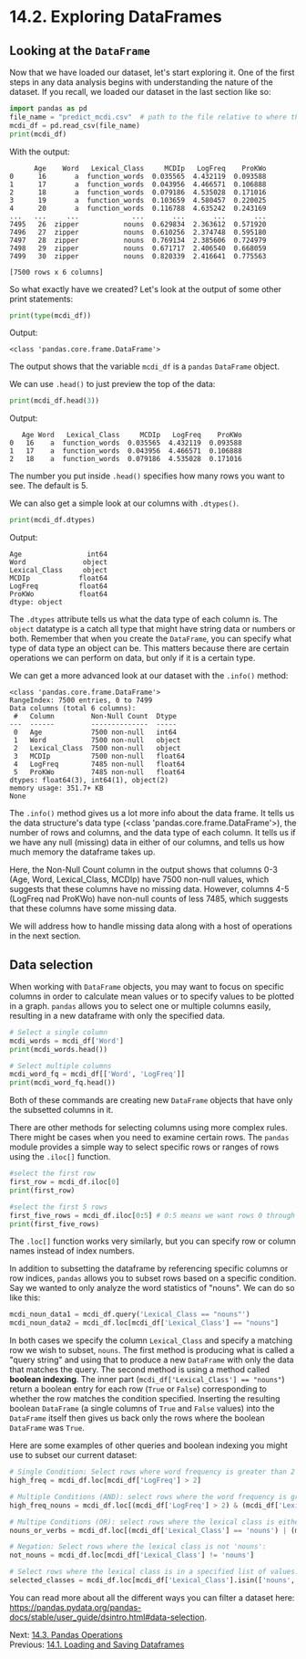 # 14.2. Exploring DataFrames

## Looking at the `DataFrame`

Now that we have loaded our dataset, let's start exploring it. One of the first steps in any data analysis begins with
understanding the nature of the dataset. If you recall, we loaded our dataset in the last section like so:

```python
import pandas as pd
file_name = "predict_mcdi.csv"  # path to the file relative to where the script this code is
mcdi_df = pd.read_csv(file_name)
print(mcdi_df)
```

With the output:

```text
      Age    Word   Lexical_Class     MCDIp   LogFreq    ProKWo
0      16       a  function_words  0.035565  4.432119  0.093588
1      17       a  function_words  0.043956  4.466571  0.106888
2      18       a  function_words  0.079186  4.535028  0.171016
3      19       a  function_words  0.103659  4.580457  0.220025
4      20       a  function_words  0.116788  4.635242  0.243169
...   ...     ...             ...       ...       ...       ...
7495   26  zipper           nouns  0.629834  2.363612  0.571920
7496   27  zipper           nouns  0.610256  2.374748  0.595180
7497   28  zipper           nouns  0.769134  2.385606  0.724979
7498   29  zipper           nouns  0.671717  2.406540  0.668059
7499   30  zipper           nouns  0.820339  2.416641  0.775563

[7500 rows x 6 columns]
```

So what exactly have we created? Let's look at the output of some other print statements:

```python
print(type(mcdi_df))
```

Output:

```text
<class 'pandas.core.frame.DataFrame'>
```

The output shows that the variable `mcdi_df` is a `pandas` `DataFrame` object.

We can use `.head()` to just preview the top of the data:

```python
print(mcdi_df.head(3))
```

Output:

```text
   Age Word   Lexical_Class     MCDIp   LogFreq    ProKWo
0   16    a  function_words  0.035565  4.432119  0.093588
1   17    a  function_words  0.043956  4.466571  0.106888
2   18    a  function_words  0.079186  4.535028  0.171016
```

The number you put inside `.head()` specifies how many rows you want to see. The default is 5.

We can also get a simple look at our columns with `.dtypes()`.

```python
print(mcdi_df.dtypes)
```

Output:

```text
Age                int64
Word              object
Lexical_Class     object
MCDIp            float64
LogFreq          float64
ProKWo           float64
dtype: object
```

The `.dtypes` attribute tells us what the data type of each column is. The `object` datatype is a catch all type that
might have string data or numbers or both. Remember that when you create the `DataFrame`, you can specify what type of
data type an object can be. This matters because there are certain operations we can perform on data, but only if it is
a certain type.

We can get a more advanced look at our dataset with the `.info()` method:

```text
<class 'pandas.core.frame.DataFrame'>
RangeIndex: 7500 entries, 0 to 7499
Data columns (total 6 columns):
 #   Column         Non-Null Count  Dtype
---  ------         --------------  -----
 0   Age            7500 non-null   int64
 1   Word           7500 non-null   object
 2   Lexical_Class  7500 non-null   object
 3   MCDIp          7500 non-null   float64
 4   LogFreq        7485 non-null   float64
 5   ProKWo         7485 non-null   float64
dtypes: float64(3), int64(1), object(2)
memory usage: 351.7+ KB
None
```

The `.info()` method gives us a lot more info about the data frame. It tells us the data structure's data type (<class
'pandas.core.frame.DataFrame'>), the number of rows and columns, and the data type of each column. It tells us if we
have any null (missing) data in either of our columns, and tells us how much memory the dataframe takes up.

Here, the Non-Null Count column in the output shows that columns 0-3 (Age, Word, Lexical_Class, MCDIp) have 7500
non-null values, which suggests that these columns have no missing data. However, columns 4-5 (LogFreq nad ProKWo) have
non-null counts of less 7485, which suggests that these columns have some missing data.

We will address how to handle missing data along with a host of operations in the next section.

## Data selection

When working with `DataFrame` objects, you may want to focus on specific columns in order to calculate mean values or to
specify values to be plotted in a graph. `pandas` allows you to select one or multiple columns easily, resulting in a
new dataframe with only the specified data.

```python
# Select a single column
mcdi_words = mcdi_df['Word']
print(mcdi_words.head())

# Select multiple columns
mcdi_word_fq = mcdi_df[['Word', 'LogFreq']]
print(mcdi_word_fq.head())
```

Both of these commands are creating new `DataFrame` objects that have only the subsetted columns in it.

There are other methods for selecting columns using more complex rules. There might be cases when you need to examine
certain rows. The `pandas` module provides a simple way to select specific rows or ranges of rows using the `.iloc[]`
function.

```python
#select the first row
first_row = mcdi_df.iloc[0]
print(first_row)

#select the first 5 rows
first_five_rows = mcdi_df.iloc[0:5] # 0:5 means we want rows 0 through 4
print(first_five_rows)
```

The `.loc[]` function works very similarly, but you can specify row or column names instead of index numbers.

In addition to subsetting the dataframe by referencing specific columns or row indices, `pandas` allows you to subset
rows based on a specific condition. Say we wanted to only analyze the word statistics of "nouns". We can do so like
this:

```python
mcdi_noun_data1 = mcdi_df.query('Lexical_Class == "nouns"')
mcdi_noun_data2 = mcdi_df.loc[mcdi_df['Lexical_Class'] == "nouns"]
```

In both cases we specify the column `Lexical_Class` and specify a matching row we wish to subset, `nouns`. The first
method is producing what is called a "query string" and using that to produce a new `DataFrame` with only the data that
matches the query. The second method is using a method called **boolean indexing**. The inner part
(`mcdi_df['Lexical_Class'] == "nouns"`) return a boolean entry for each row (`True` or `False`) corresponding to whether
the row matches the condition specified. Inserting the resulting boolean `DataFrame` (a single columns of `True` and
`False` values) into the `DataFrame` itself then gives us back only the rows where the boolean `DataFrame` was `True`.

Here are some examples of other queries and boolean indexing you might use to subset our current dataset:

```python
# Single Condition: Select rows where word frequency is greater than 2
high_freq = mcdi_df.loc[mcdi_df['LogFreq'] > 2]

# Multiple Conditions (AND): select rows where the word frequency is greater than 2, and the lexical class is 'nouns':
high_freq_nouns = mcdi_df.loc[(mcdi_df['LogFreq'] > 2) & (mcdi_df['Lexical_Class'] == 'nouns')]

# Multipe Conditions (OR): select rows where the lexical class is either 'nouns' or 'verbs':
nouns_or_verbs = mcdi_df.loc[(mcdi_df['Lexical_Class'] == 'nouns') | (mcdi_df['Lexical_Class'] == 'verbs')]

# Negation: Select rows where the lexical class is not 'nouns':
not_nouns = mcdi_df.loc[mcdi_df['Lexical_Class'] != 'nouns']

# Select rows where the lexical class is in a specified list of values:
selected_classes = mcdi_df.loc[mcdi_df['Lexical_Class'].isin(['nouns', 'verbs', 'adjectives'])]
```

You can read more about all the different ways you can filter a dataset here:
https://pandas.pydata.org/pandas-docs/stable/user_guide/dsintro.html#data-selection.

Next: [14.3. Pandas Operations](14.3.%20Pandas%20Operations.md)<br>
Previous: [14.1. Loading and Saving Dataframes](14.1.%20Loading%20and%20Saving%20DataFrames.md)
